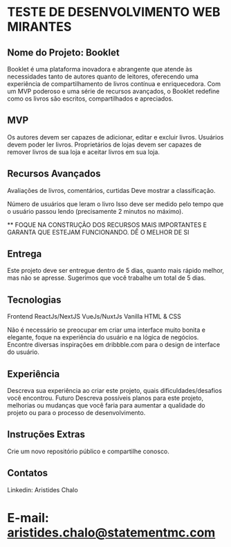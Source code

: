 # TESTE DE DESENVOLVIMENTO WEB MIRANTES
## Nome do Projeto: Booklet
Booklet é uma plataforma inovadora e abrangente que atende às necessidades tanto de autores quanto de leitores, oferecendo uma experiência de compartilhamento de livros contínua e enriquecedora. Com um MVP poderoso e uma série de recursos avançados, o Booklet redefine como os livros são escritos, compartilhados e apreciados.

## MVP
Os autores devem ser capazes de adicionar, editar e excluir livros.
Usuários devem poder ler livros.
Proprietários de lojas devem ser capazes de remover livros de sua loja e aceitar livros em sua loja.
## Recursos Avançados
Avaliações de livros, comentários, curtidas
Deve mostrar a classificação.

Número de usuários que leram o livro
Isso deve ser medido pelo tempo que o usuário passou lendo (precisamente 2 minutos no máximo).

** FOQUE NA CONSTRUÇÃO DOS RECURSOS MAIS IMPORTANTES E GARANTA QUE ESTEJAM FUNCIONANDO. DÊ O MELHOR DE SI

## Entrega
Este projeto deve ser entregue dentro de 5 dias, quanto mais rápido melhor, mas não se apresse. Sugerimos que você trabalhe um total de 5 dias.
## Tecnologias
Frontend
ReactJs/NextJS
VueJs/NuxtJs
Vanilla HTML & CSS

Não é necessário se preocupar em criar uma interface muito bonita e elegante, foque na experiência do usuário e na lógica de negócios.
Encontre diversas inspirações em dribbble.com para o design de interface do usuário.

## Experiência
Descreva sua experiência ao criar este projeto, quais dificuldades/desafios você encontrou.
Futuro
Descreva possíveis planos para este projeto, melhorias ou mudanças que você faria para aumentar a qualidade do projeto ou para o processo de desenvolvimento.

## Instruções Extras
Crie um novo repositório público e compartilhe conosco.

## Contatos
Linkedin: Aristides Chalo

# E-mail: aristides.chalo@statementmc.com
